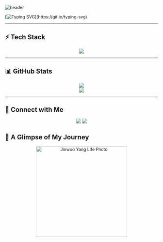 ![header](https://capsule-render.vercel.app/api?type=soft&color=gradient&text=Welcome!&height=150&fontSize=60)

[![Typing SVG](https://readme-typing-svg.demolab.com?font=Fira+Code&weight=700&size=30&duration=4000&pause=500&color=FF5733&center=true&vCenter=true&width=1000&height=60&lines=Hello,+I'm+Jinwoo!👋;AI+Engineer+and+ML+Enthusiast;Love+Deep+Learning+and+Trading+Bots!)](https://git.io/typing-svg)

---

## ⚡ Tech Stack  
<div align="center">
  <img src="https://skillicons.dev/icons?i=python,tensorflow,pytorch,anaconda,linux&perline=5" />
</div>

---

## 📊 GitHub Stats  
<div align="center">
  <img src="https://github-readme-streak-stats.herokuapp.com/?user=YangNaang2&theme=tokyonight" />
  <br />
  <img src="https://github-readme-stats.vercel.app/api/top-langs/?username=YangNaang2&layout=compact&theme=tokyonight" />
</div>

---

## 🚀 Connect with Me  
<div align="center">
  <a href="https://instagram.com/real_w00rld"><img src="https://img.shields.io/badge/Instagram-%23E4405F.svg?&style=for-the-badge&logo=instagram&logoColor=white"/></a>
  <a href="https://github.com/YangNaang2"><img src="https://img.shields.io/badge/GitHub-%23121011.svg?&style=for-the-badge&logo=github&logoColor=white"/></a>
</div>

## 📸 A Glimpse of My Journey  
<p align="center">
  <img src="https://i.ibb.co/qwhSZtY/2025-05-25-152815.png" width="300" alt="Jinwoo Yang Life Photo"/>
</p>
